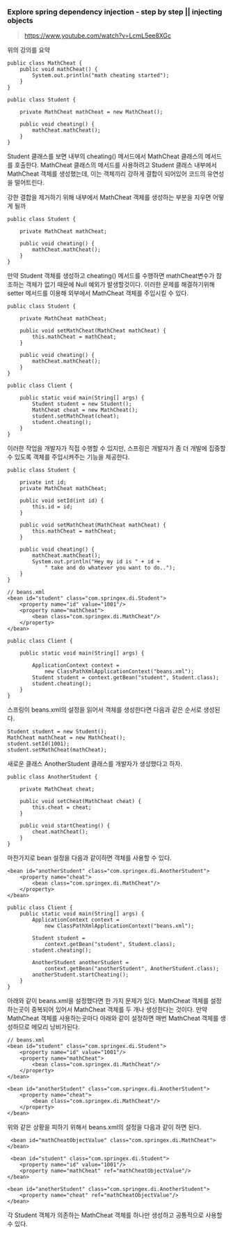 ### Explore spring dependency injection - step by step || injecting objects

> https://www.youtube.com/watch?v=LcmL5ee8XGc

위의 강의를 요약

```
public class MathCheat {
	public void mathCheat() {
		System.out.println("math cheating started");
	}
}

```


```
public class Student {

	private MathCheat mathCheat = new MathCheat();
	
	public void cheating() {
		mathCheat.mathCheat();
	}
}

```

Student 클래스를 보면 내부의 cheating() 메서드에서 MathCheat 클래스의 메서드를 호출한다. MathCheat 클래스의 메서드를 사용하려고 Student 클래스 내부에서 MathCheat 객체를 생성했는데, 이는 객체끼리 강하게 결합이 되어있어 코드의 유연성을 떨어트린다. 

강한 결합을 제거하기 위해 내부에서 MathCheat 객체를 생성하는 부분을 지우면 어떻게 될까

```
public class Student {

	private MathCheat mathCheat;
	
	public void cheating() {
		mathCheat.mathCheat();
	}
}
```

만약 Student 객체를 생성하고 cheating() 메서드를 수행하면 mathCheat변수가 참조하는 객체가 없기 때문에 Null 예외가 발생할것이다. 이러한 문제를 해결하기위해 setter 메서드를 이용해 외부에서 MathCheat 객체를 주입시킬 수 있다.

```
public class Student {

    private MathCheat mathCheat;

	public void setMathCheat(MathCheat mathCheat) {
		this.mathCheat = mathCheat;
	}

	public void cheating() {
		mathCheat.mathCheat();
	}
}
```

```
public class Client {
	
	public static void main(String[] args) {
		Student student = new Student();
		MathCheat cheat = new MathCheat();
		student.setMathCheat(cheat);
		student.cheating();
	}
}
```

이러한 작업을 개발자가 직접 수행할 수 있지만, 스프링은 개발자가 좀 더 개발에 집중할 수 있도록 객체를 주입시켜주는 기능을 제공한다.

```
public class Student {
	
	private int id;
	private MathCheat mathCheat;
	
	public void setId(int id) {
		this.id = id;
	}

	public void setMathCheat(MathCheat mathCheat) {
		this.mathCheat = mathCheat;
	}

	public void cheating() {
		mathCheat.mathCheat();
		System.out.println("Hey my id is " + id + 
            " take and do whatever you want to do..");
	}
}
```

```
// beans.xml
<bean id="student" class="com.springex.di.Student">
	<property name="id" value="1001"/>
	<property name="mathCheat">
		<bean class="com.springex.di.MathCheat"/>
	</property>
</bean>
```
```
public class Client {
	
	public static void main(String[] args) {
		
		ApplicationContext context = 
            new ClassPathXmlApplicationContext("beans.xml");
		Student student = context.getBean("student", Student.class);
		student.cheating();
	}
}
```
스프링이 beans.xml의 설정을 읽어서 객체를 생성한다면 다음과 같은 순서로 생성된다.

```
Student student = new Student();
MathCheat mathCheat = new MathCheat();
student.setId(1001);
student.setMathCheat(mathCheat);
```

새로운 클래스 AnotherStudent 클래스를 개발자가 생성했다고 하자.

```
public class AnotherStudent {

	private MathCheat cheat;
	
	public void setCheat(MathCheat cheat) {
		this.cheat = cheat;
	}

	public void startCheating() {
		cheat.mathCheat();
	}
}
```

마찬가지로 bean 설정을 다음과 같이하면 객체를 사용할 수 있다.

```
<bean id="anotherStudent" class="com.springex.di.AnotherStudent">
	<property name="cheat">
		<bean class="com.springex.di.MathCheat"/>
	</property>
</bean>
```

```
public class Client {
	public static void main(String[] args) {	
		ApplicationContext context = 
            new ClassPathXmlApplicationContext("beans.xml");

		Student student = 
            context.getBean("student", Student.class);
		student.cheating();
		
		AnotherStudent anotherStudent = 
            context.getBean("anotherStudent", AnotherStudent.class);
		anotherStudent.startCheating();
	}
}
```

아래와 같이 beans.xml을 설정했다면 한 가지 문제가 있다. MathCheat 객체를 설정하는곳이 중복되어 있어서 MathCheat 객체를 두 개나 생성한다는 것이다. 만약 MathCheat 객체를 사용하는곳마다 아래와 같이 설정하면 매번 MathCheat 객체를 생성하므로 메모리 낭비가된다.

```
// beans.xml
<bean id="student" class="com.springex.di.Student">
	<property name="id" value="1001"/>
	<property name="mathCheat">
		<bean class="com.springex.di.MathCheat"/>
	</property>
</bean>

<bean id="anotherStudent" class="com.springex.di.AnotherStudent">
	<property name="cheat">
		<bean class="com.springex.di.MathCheat"/>
	</property>
</bean>
```

위와 같은 상황을 피하기 위해서 beans.xml의 설정을 다음과 같이 하면 된다.

```
 <bean id="mathCheatObjectValue" class="com.springex.di.MathCheat"></bean>
 
 <bean id="student" class="com.springex.di.Student">
	<property name="id" value="1001"/>
	<property name="mathCheat" ref="mathCheatObjectValue"/>
</bean>

<bean id="anotherStudent" class="com.springex.di.AnotherStudent">
	<property name="cheat" ref="mathCheatObjectValue"/>
</bean>
```

각 Student 객체가 의존하는 MathCheat 객체를 하나만 생성하고 공통적으로 사용할 수 있다.